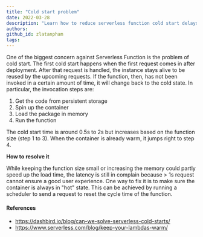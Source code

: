 ```yaml
---
title: "Cold start problem"
date: 2022-03-28
description: "Learn how to reduce serverless function cold start delays by keeping containers warm with scheduled requests, improving performance for faster response times and better user experience."
authors:
github_id: zlatanpham
tags:
---
```


One of the biggest concern against Serverless Function is the problem of cold start. The first cold start happens when the first request comes in after deployment. After that request is handled, the instance stays alive to be reused by the upcoming requests. If the function, then, has not been invoked in a certain amount of time, it will change back to the cold state. In particular, the invocation steps are:

1. Get the code from persistent storage
2. Spin up the container
3. Load the package in memory
4. Run the function

The cold start time is around 0.5s to 2s but increases based on the function size (step 1 to 3). When the container is already warm, it jumps right to step 4.

**How to resolve it**

While keeping the function size small or increasing the memory could partly speed up the load time, the latency is still in complain because > 1s request cannot ensure a good user experience. One way to fix it is to make sure the container is always in "hot" state. This can be achieved by running a scheduler to send a request to reset the cycle time of the function.

#### References

- <https://dashbird.io/blog/can-we-solve-serverless-cold-starts/>
- <https://www.serverless.com/blog/keep-your-lambdas-warm/>
